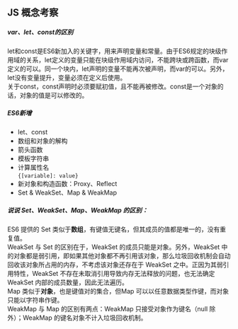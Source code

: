 ## JS 概念考察
##### var、let、const的区别  
   let和const是ES6新加入的关键字，用来声明变量和常量。由于ES6规定的块级作用域的关系，let定义的变量只能在块级作用域内访问，不能跨块或跨函数，而var定义的可以。同一个块内，let声明的变量不能再次被声明，而var的可以。另外，let没有变量提升，变量必须在定义后使用。  
   关于const，const声明时必须要赋初值，且不能再被修改。const是一个对象的话，对象的值是可以修改的。
##### ES6新增  
- let、const
- 数组和对象的解构
- 箭头函数
- 模板字符串
- 计算属性名  
	`{[variable]: value}`
- 新对象和构造函数：Proxy、Reflect
- Set & WeakSet、Map & WeakMap
##### 说说 Set、WeakSet、Map、WeakMap 的区别：  

   ES6 提供的 Set 类似于**数组**，有键值无键名，但其成员的值都是唯一的，没有重复值。  
   WeakSet 与 Set 的区别在于，WeakSet 的成员只能是对象。另外，WeakSet 中的对象都是弱引用，即如果其他对象都不再引用该对象，那么垃圾回收机制会自动回收该对象所占用的内存，不考虑该对象还存在于 WeakSet 之中。正因为其弱引用特性，WeakSet 不存在未取消引用导致内存无法释放的问题，也无法确定WeakSet 内部的成员数量，因此无法遍历。  
   Map 类似于**对象**，也是键值对的集合，但Map 可以以任意数据类型作键，而对象只能以字符串作键。  
   WeakMap 与 Map 的区别有两点：WeakMap 只接受对象作为键名（null 除外）；WeakMap 的键名对象不计入垃圾回收机制。


